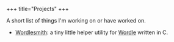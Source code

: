 +++
title="Projects"
+++

A short list of things I'm working on or have worked on.

- [Wordlesmith](https://github.com/biesnecker/wordlesmith): a tiny little helper
  utility for [Wordle](https://www.powerlanguage.co.uk/wordle/) written in C.
